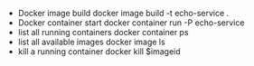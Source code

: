 * Docker image build
docker image build -t echo-service .
* Docker container start
docker container run -P echo-service
* list all running containers
docker container ps
* list all available images
docker image ls
* kill a running container
docker kill $imageid
